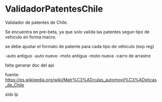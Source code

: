 # ValidadorPatentesChile

Validador de patentes de Chile.


Se encuentra en pre-beta, ya que solo valida las patentes segun tipo de vehiculo en forma macro.

se debe ajustar el formato de patente para cada tipo de vehiculo (exp reg)

-auto antiguo
-auto nuevo
-moto antigua
-moto nueva
-carro de arrastre

falta generar doc del api

fuente: https://es.wikipedia.org/wiki/Matr%C3%ADculas_automovil%C3%ADsticas_de_Chile


slds
lp
